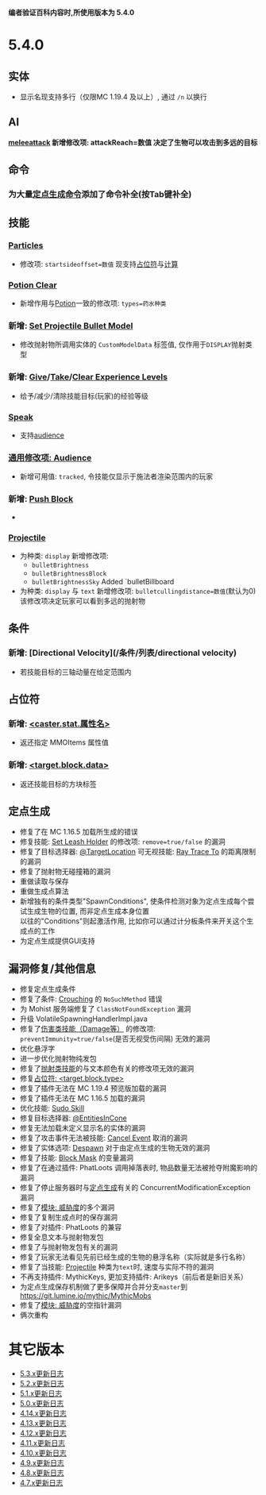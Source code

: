 
**编者验证百科内容时,所使用版本为 5.4.0**

5.4.0
=

实体
---

- 显示名现支持多行（仅限MC 1.19.4 及以上）, 通过 `/n` 以换行

AI
---

**[meleeattack](/实体/AI#ai行动器) 新增修改项: attackReach=数值 决定了生物可以攻击到多远的目标**

命令
---

### **为大量[定点生成命令](/命令与权限#定点生成命令)添加了命令补全(按Tab键补全)**

技能
---

### [Particles](/技能/特效技能/particles)
- 修改项: `startsideoffset=数值` 现支持[占位符](/技能/占位符)与[计算](/技能/计算)
### [Potion Clear](/技能/列表/potionclear)
- 新增作用与[Potion](/技能/列表/potion)一致的修改项: `types=药水种类`
### 新增: [Set Projectile Bullet Model](/技能/列表/setprojectilebulletmodel)
- 修改抛射物所调用实体的 `CustomModelData` 标签值, 仅作用于`DISPLAY`抛射类型
### 新增: [Give](/技能/列表/giveexperiencelevels)/[Take](/技能/列表/takeexperiencelevels)/[Clear Experience Levels](/技能/列表/clearexperiencelevels)
- 给予/减少/清除技能目标(玩家)的经验等级
### [Speak](/技能/列表/speak)
- 支持[audience](/技能/特效技能列表#特效技能)
### [通用修改项: Audience](/技能/特效技能列表#特效技能)
- 新增可用值: `tracked`, 令技能仅显示于施法者渲染范围内的玩家
### 新增: [Push Block](/技能/列表/pushblock)
-
### [Projectile](/技能/列表/projectile)
- 为种类: `display` 新增修改项:  
  - `bulletBrightness`
  - `bulletBrightnessBlock`
  - `bulletBrightnessSky`
Added `bulletBillboard
- 为种类: `display` 与 `text` 新增修改项: `bulletcullingdistance=数值`(默认为0)  
  该修改项决定玩家可以看到多远的抛射物

条件
---

### 新增: [Directional Velocity](/条件/列表/directional velocity)
- 若技能目标的三轴动量在给定范围内

占位符
---

### 新增: [<caster.stat.属性名>](/技能/占位符#施法者占位符)
- 返还指定 MMOItems 属性值
### 新增: [<target.block.data>](/技能/占位符#技能目标占位符)
- 返还技能目标的方块标签

定点生成
---

* 修复了在 MC 1.16.5 加载所生成的错误
* 修复技能: [Set Leash Holder](/技能/列表/setleashholder) 的修改项: `remove=true/false` 的漏洞
* 修复了目标选择器: [@TargetLocation](/技能/目标选择器#单坐标) 可无视技能: [Ray Trace To](/技能/列表/raytraceto) 的距离限制的漏洞
* 修复了抛射物无碰撞箱的漏洞
* 重做读取与保存
* 重做生成点算法
* 新增独有的条件类型"SpawnConditions", 使条件检测对象为定点生成每个尝试生成生物的位置, 而非定点生成本身位置  
  以往的"Conditions"则起激活作用, 比如你可以通过计分板条件来开关这个生成点的工作
* 为定点生成提供GUI支持

漏洞修复/其他信息
---

* 修复定点生成条件
* 修复了条件: [Crouching](/技能/列表/crouching) 的 `NoSuchMethod` 错误
* 为 Mohist 服务端修复了 `ClassNotFoundException` 漏洞
* 升级 VolatileSpawningHandlerImpl.java
* 修复了[伤害类技能（Damage等）](/技能/列表/damage) 的修改项: `preventImmunity=true/false`(是否无视受伤间隔) 无效的漏洞
* 优化悬浮字
* 进一步优化抛射物纯发包
* 修复了[抛射类技能](/技能/列表/projectile)的与文本颜色有关的修改项无效的漏洞
* 修复[占位符: <target.block.type>](/技能/占位符)
* 修复了插件无法在 MC 1.19.4 预览版加载的漏洞
* 修复了插件无法在 MC 1.16.5 加载的漏洞
* 优化技能: [Sudo Skill](/技能/列表/sudoskill)
* 修复目标选择器: [@EntitiesInCone](/技能/目标选择器#多实体)
* 修复无法加载未定义显示名的实体的漏洞
* 修复了攻击事件无法被技能: [Cancel Event](/技能/列表/cancelevent) 取消的漏洞
* 修复了实体选项: [Despawn](/实体/选项#通用) 对于由定点生成的生物无效的漏洞
* 修复了技能: [Block Mask](/技能/特效技能/blockmask) 的变量漏洞
* 修复了在通过插件: PhatLoots 调用掉落表时, 物品数量无法被抢夺附魔影响的漏洞
* 修复了停止服务器时与[定点生成](/定点生成)有关的 ConcurrentModificationException 漏洞
* 修复了[模块: 威胁度](/实体/威胁度)的多个漏洞
* 修复了复制生成点时的保存漏洞
* 修复了对插件: PhatLoots 的兼容
* 修复全息文本与抛射物发包
* 修复了与抛射物发包有关的漏洞
* 修复了玩家无法看见先前已经生成的生物的悬浮名称（实际就是多行名称）
* 修复了当技能: [Projectile](/技能/列表/projectile) 种类为`text`时, 速度与实际不符的漏洞
* 不再支持插件: MythicKeys, 更加支持插件: Arikeys（前后者是新旧关系）
* 为定点生成保存机制做了更多保障并合并分支`master`到 https://git.lumine.io/mythic/MythicMobs
* 修复了[模块: 威胁度](/实体/威胁度)的空指针漏洞
* 俩次重构

其它版本
================

-   [5.3.x更新日志](/更新日志/5.3.x更新日志)
-   [5.2.x更新日志](/更新日志/5.2.x更新日志)
-   [5.1.x更新日志](/更新日志/5.1.x更新日志)
-   [5.0.x更新日志](/更新日志/5.0.x更新日志)
-   [4.14.x更新日志](/更新日志/4.14.x更新日志)
-   [4.13.x更新日志](/更新日志/4.13.x更新日志)
-   [4.12.x更新日志](/更新日志/4.12.x更新日志)
-   [4.11.x更新日志](/更新日志/4.11.x更新日志)
-   [4.10.x更新日志](/更新日志/4.10.x更新日志)
-   [4.9.x更新日志](/更新日志/4.9.x更新日志)
-   [4.8.x更新日志](/更新日志/4.8.x更新日志)
-   [4.7.x更新日志](/更新日志/4.7.x更新日志)